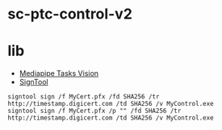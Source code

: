 # sc-ptc-control-v2

# lib

- [Mediapipe Tasks Vision](https://cdn.jsdelivr.net/npm/@mediapipe/tasks-vision@latest/)
- [SignTool](https://learn.microsoft.com/en-us/windows/win32/seccrypto/using-signtool-to-sign-a-file/)

```shell
signtool sign /f MyCert.pfx /fd SHA256 /tr http://timestamp.digicert.com /td SHA256 /v MyControl.exe
signtool sign /f MyCert.pfx /p "" /fd SHA256 /tr http://timestamp.digicert.com /td SHA256 /v MyControl.exe
```
